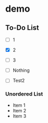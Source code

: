 # demo

## To-Do List

 - [ ] 1
 - [x] 2
 - [ ] 3

 - [ ] Nothing
 - [ ] Test2


### Unordered List
 - Item 1
 - Item 2
 - Item 3

